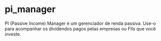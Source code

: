 # pi_manager
PI (Passive Income) Manager é um gerenciador de renda passiva. Use-o para acompanhar os dividendos pagos pelas empresas ou FIIs que você investe.
